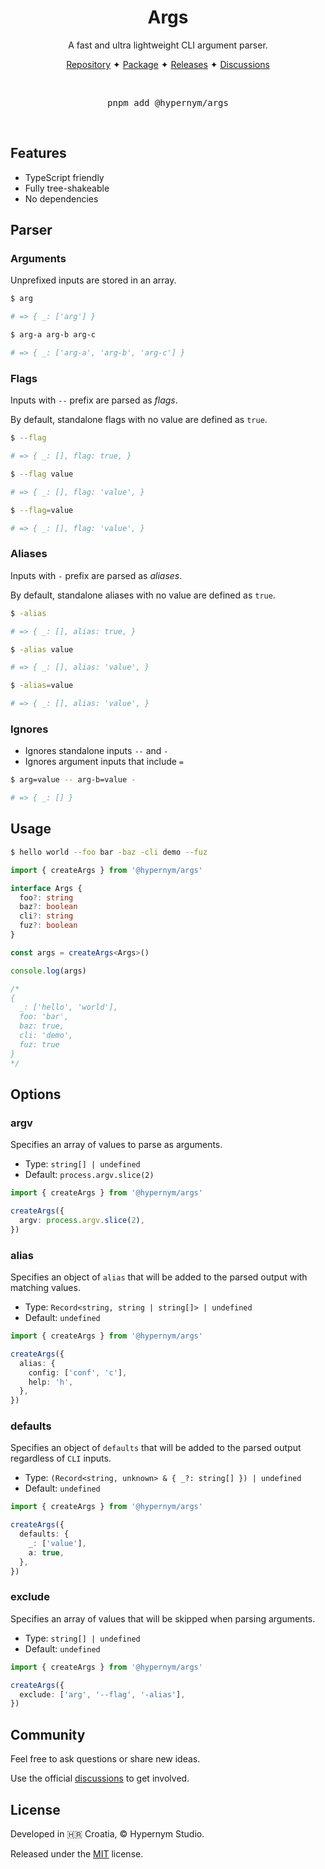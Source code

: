 <h1 align="center">Args</h1>

<p align="center">A fast and ultra lightweight CLI argument parser.</p>

<p align="center">
  <a href="https://github.com/hypernym-studio/args">Repository</a>
  <span>✦</span>
  <a href="https://www.npmjs.com/package/@hypernym/args">Package</a>
  <span>✦</span>
  <a href="https://github.com/hypernym-studio/args/releases">Releases</a>
  <span>✦</span>
  <a href="https://github.com/hypernym-studio/args/discussions">Discussions</a>
</p>

<br>

<pre align="center">pnpm add @hypernym/args</pre>

<br>

## Features

- TypeScript friendly
- Fully tree-shakeable
- No dependencies

## Parser

### Arguments

Unprefixed inputs are stored in an array.

```sh
$ arg

# => { _: ['arg'] }
```

```sh
$ arg-a arg-b arg-c

# => { _: ['arg-a', 'arg-b', 'arg-c'] }
```

### Flags

Inputs with `--` prefix are parsed as _flags_.

By default, standalone flags with no value are defined as `true`.

```sh
$ --flag

# => { _: [], flag: true, }
```

```sh
$ --flag value

# => { _: [], flag: 'value', }
```

```sh
$ --flag=value

# => { _: [], flag: 'value', }
```

### Aliases

Inputs with `-` prefix are parsed as _aliases_.

By default, standalone aliases with no value are defined as `true`.

```sh
$ -alias

# => { _: [], alias: true, }
```

```sh
$ -alias value

# => { _: [], alias: 'value', }
```

```sh
$ -alias=value

# => { _: [], alias: 'value', }
```

### Ignores

- Ignores standalone inputs `--` and `-`
- Ignores argument inputs that include `=`

```sh
$ arg=value -- arg-b=value -

# => { _: [] }
```

## Usage

```sh
$ hello world --foo bar -baz -cli demo --fuz
```

```ts
import { createArgs } from '@hypernym/args'

interface Args {
  foo?: string
  baz?: boolean
  cli?: string
  fuz?: boolean
}

const args = createArgs<Args>()

console.log(args)

/*
{
  _: ['hello', 'world'],
  foo: 'bar',
  baz: true,
  cli: 'demo',
  fuz: true
}
*/
```

## Options

### argv

Specifies an array of values to parse as arguments.

- Type: `string[] | undefined`
- Default: `process.argv.slice(2)`

```ts
import { createArgs } from '@hypernym/args'

createArgs({
  argv: process.argv.slice(2),
})
```

### alias

Specifies an object of `alias` that will be added to the parsed output with matching values.

- Type: `Record<string, string | string[]> | undefined`
- Default: `undefined`

```ts
import { createArgs } from '@hypernym/args'

createArgs({
  alias: {
    config: ['conf', 'c'],
    help: 'h',
  },
})
```

### defaults

Specifies an object of `defaults` that will be added to the parsed output regardless of `CLI` inputs.

- Type: `(Record<string, unknown> & { _?: string[] }) | undefined`
- Default: `undefined`

```ts
import { createArgs } from '@hypernym/args'

createArgs({
  defaults: {
    _: ['value'],
    a: true,
  },
})
```

### exclude

Specifies an array of values that will be skipped when parsing arguments.

- Type: `string[] | undefined`
- Default: `undefined`

```ts
import { createArgs } from '@hypernym/args'

createArgs({
  exclude: ['arg', '--flag', '-alias'],
})
```

## Community

Feel free to ask questions or share new ideas.

Use the official [discussions](https://github.com/hypernym-studio/args/discussions) to get involved.

## License

Developed in 🇭🇷 Croatia, © Hypernym Studio.

Released under the [MIT](LICENSE.txt) license.

